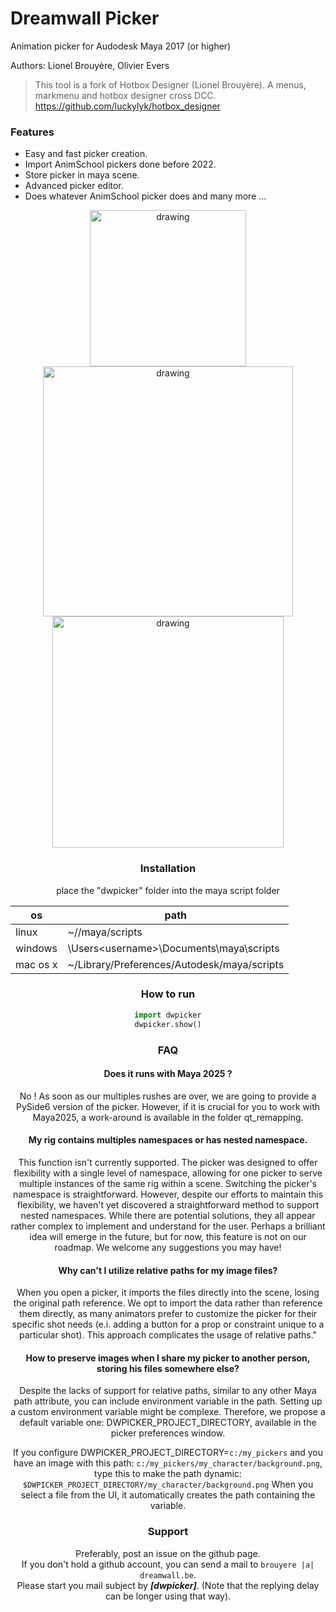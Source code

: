 
# Dreamwall Picker

Animation picker for Audodesk Maya 2017 (or higher)

Authors: Lionel Brouyère, Olivier Evers
> This tool is a fork of Hotbox Designer (Lionel Brouyère).
> A menus, markmenu and hotbox designer cross DCC.
> https://github.com/luckylyk/hotbox_designer


### Features
- Easy and fast picker creation.
- Import AnimSchool pickers done before 2022.
- Store picker in maya scene.
- Advanced picker editor.
- Does whatever AnimSchool picker does and many more ...
<center><img  src="https://raw.githubusercontent.com/DreamWall-Animation/dwpicker/main/screenshots/picker.gif"  alt="drawing"  align="center"  width="250"/> <img  src="https://s10.gifyu.com/images/createbuttons.gif"  alt="drawing"  align="center"  width="400"/>
<img  src="https://raw.githubusercontent.com/DreamWall-Animation/dwpicker/main/screenshots/editor.gif"  alt="drawing"  align="center"  width="370"/>


### Installation
place the "dwpicker" folder into the maya script folder

| os       | path                                                  |
| ------   | ------                                                |
| linux    | ~/<username>/maya/scripts                             |
| windows  | \Users\<username>\Documents\maya\scripts              |
| mac os x | ~<username>/Library/Preferences/Autodesk/maya/scripts |


### How to run

```python
import dwpicker
dwpicker.show()
```


### FAQ

#### Does it runs with Maya 2025 ?
No ! As soon as our multiples rushes are over, we are going to provide a PySide6 version of the picker.  However, if it is crucial for you to work with Maya2025, a work-around is available in the folder qt_remapping.

#### My rig contains multiples namespaces or has nested namespace.
This function isn't currently supported. The picker was designed to offer flexibility with a single level of namespace, allowing for one picker to serve multiple instances of the same rig within a scene. Switching the picker's namespace is straightforward. However, despite our efforts to maintain this flexibility, we haven't yet discovered a straightforward method to support nested namespaces. While there are potential solutions, they all appear rather complex to implement and understand for the user. Perhaps a brilliant idea will emerge in the future, but for now, this feature is not on our roadmap.
We welcome any suggestions you may have!

#### Why can't I utilize relative paths for my image files?
When you open a picker, it imports the files directly into the scene, losing the original path reference. We opt to import the data rather than reference them directly, as many animators prefer to customize the picker for their specific shot needs (e.i. adding a button for a prop or constraint unique to a particular shot). This approach complicates the usage of relative paths."

#### How to preserve images when I share my picker to another person, storing his files somewhere else?
Despite the lacks of support for relative paths, similar to any other Maya path attribute, you can include environment variable in the path. Setting up a custom environment variable might be complexe. Therefore, we propose a default variable one: DWPICKER_PROJECT_DIRECTORY, available in the picker preferences window.

If you configure DWPICKER_PROJECT_DIRECTORY=`c:/my_pickers` and you have an image with this path:
`c:/my_pickers/my_character/background.png`, type this to make the path dynamic: `$DWPICKER_PROJECT_DIRECTORY/my_character/background.png`
When you select a file from the UI, it automatically creates the path containing the variable.


### Support
Preferably, post an issue on the github page.\
If you don't hold a github account, you can send a mail to `brouyere |a| dreamwall.be`.\
Please start you mail subject by ***[dwpicker]***. (Note that the replying delay can be longer using that way).
